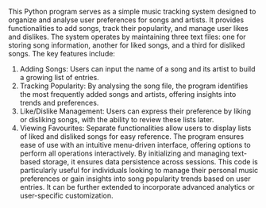 This Python program serves as a simple music tracking system designed to organize and analyse user preferences for songs and artists. It provides functionalities to add songs, track their popularity, and manage user likes and dislikes. The system operates by maintaining three text files: one for storing song information, another for liked songs, and a third for disliked songs.
The key features include:
1.	Adding Songs: Users can input the name of a song and its artist to build a growing list of entries.
2.	Tracking Popularity: By analysing the song file, the program identifies the most frequently added songs and artists, offering insights into trends and preferences.
3.	Like/Dislike Management: Users can express their preference by liking or disliking songs, with the ability to review these lists later.
4.	Viewing Favourites: Separate functionalities allow users to display lists of liked and disliked songs for easy reference.
The program ensures ease of use with an intuitive menu-driven interface, offering options to perform all operations interactively. By initializing and managing text-based storage, it ensures data persistence across sessions. This code is particularly useful for individuals looking to manage their personal music preferences or gain insights into song popularity trends based on user entries. It can be further extended to incorporate advanced analytics or user-specific customization.
